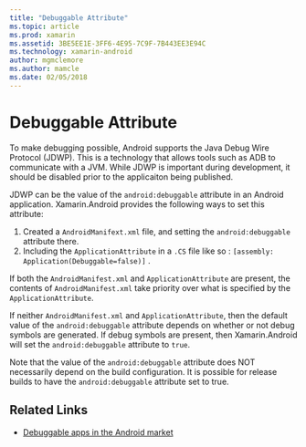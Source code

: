 ```yaml
---
title: "Debuggable Attribute"
ms.topic: article
ms.prod: xamarin
ms.assetid: 3BE5EE1E-3FF6-4E95-7C9F-7B443EE3E94C
ms.technology: xamarin-android
author: mgmclemore
ms.author: mamcle
ms.date: 02/05/2018
---
```


# Debuggable Attribute

<a name="Overview" />


To make debugging possible, Android supports the Java Debug Wire Protocol (JDWP). This is a technology that allows tools such as ADB to communicate with a JVM. While JDWP is important during development, it should be disabled prior to the applicaiton being published.

JDWP can be the value of the `android:debuggable` attribute in an Android application. Xamarin.Android provides the following ways to set this attribute:

1.  Created a  `AndroidManifext.xml` file, and setting the  `android:debuggable` attribute there.
1.  Including the  `ApplicationAttribute` in a  `.CS` file like so :  `[assembly: Application(Debuggable=false)]` .


If both the `AndroidManifest.xml` and `ApplicationAttribute` are present, the contents of `AndroidManifest.xml` take priority over what is specified by the `ApplicationAttribute`.

If neither `AndroidManifest.xml` and `ApplicationAttribute`, then the default value of the `android:debuggable` attribute depends on whether or not debug symbols are generated. If debug symbols are present, then Xamarin.Android will set the `android:debuggable` attribute to `true`.

Note that the value of the `android:debuggable` attribute does NOT necessarily depend on the build configuration. It is possible for release builds to have the `android:debuggable` attribute set to true.


## Related Links

- [Debuggable apps in the Android market](http://labs.mwrinfosecurity.com/blog/2011/07/07/debuggable-apps-in-android-market/)
